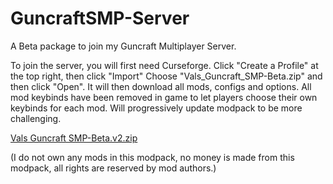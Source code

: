 # GuncraftSMP-Server
A Beta package to join my Guncraft Multiplayer Server.

To join the server, you will first need Curseforge.
Click "Create a Profile" at the top right, then click "Import"
Choose "Vals_Guncraft_SMP-Beta.zip" and then click "Open".
It will then download all mods, configs and options.
All mod keybinds have been removed in game to let players choose their own keybinds for each mod.
Will progressively update modpack to be more challenging.


[Vals Guncraft SMP-Beta.v2.zip](https://github.com/Valturna/GuncraftSMP-Server/files/13380481/Vals.Guncraft.SMP-Beta.v2.zip)


(I do not own any mods in this modpack, no money is made from this modpack, all rights are reserved by mod authors.)

